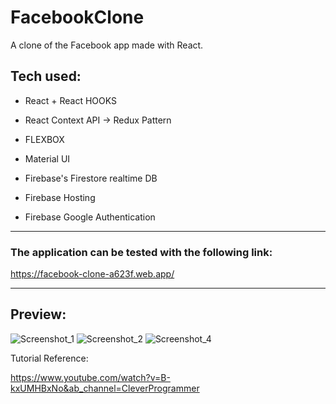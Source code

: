 # FacebookClone

A clone of the Facebook app made with React.

## Tech used:

* React + React HOOKS

* React Context API -> Redux Pattern

* FLEXBOX

* Material UI

* Firebase's Firestore realtime DB

* Firebase Hosting

* Firebase Google Authentication

- - -

### The application can be tested with the following link:
https://facebook-clone-a623f.web.app/

- - -

## Preview:

![Screenshot_1](https://user-images.githubusercontent.com/32422423/153699675-af390541-5966-492e-b8e0-b492e61477fb.png)
![Screenshot_2](https://user-images.githubusercontent.com/32422423/153700539-79151863-35ca-4ada-8c66-c05957d462ab.png)
![Screenshot_4](https://user-images.githubusercontent.com/32422423/153699691-541ff38a-3904-4b08-91cf-d97a161b231a.png)





Tutorial Reference:

https://www.youtube.com/watch?v=B-kxUMHBxNo&ab_channel=CleverProgrammer


